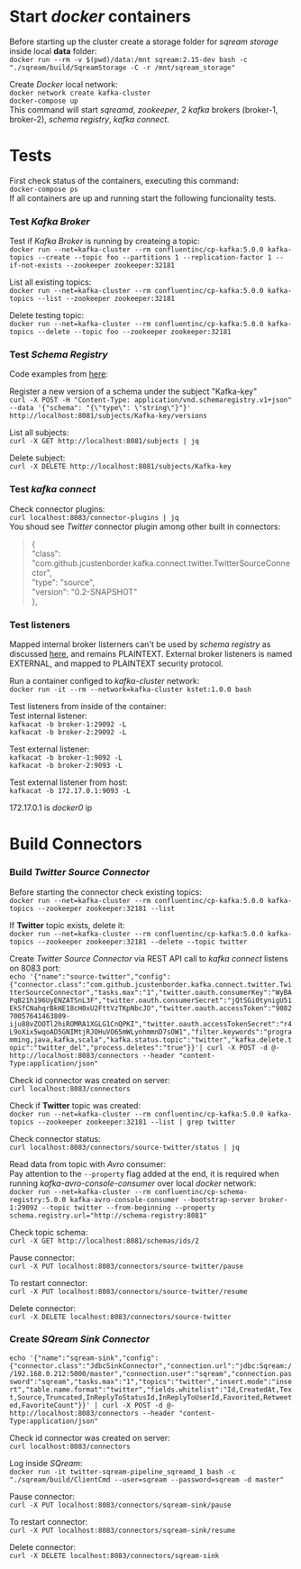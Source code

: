 # Start _docker_ containers  
Before starting up the cluster create a storage folder for _sqream storage_ inside local **data** folder:  
`docker run --rm -v $(pwd)/data:/mnt sqream:2.15-dev bash -c "./sqream/build/SqreamStorage -C -r /mnt/sqream_storage"`  

Create _Docker_ local network:   
`docker network create kafka-cluster`  
`docker-compose up`  
This command will start _sqreamd_, _zookeeper_, 2 _kafka_ brokers (broker-1, broker-2), _schema registry_, _kafka connect_.  

# Tests
First check status of the containers, executing this command:  
`docker-compose ps`  
If all containers  are up and running start the following funcionality tests.  

### Test _Kafka Broker_
Test if _Kafka Broker_ is running by createing a topic:  
`docker run --net=kafka-cluster --rm confluentinc/cp-kafka:5.0.0 kafka-topics --create --topic foo --partitions 1 --replication-factor 1 --if-not-exists --zookeeper zookeeper:32181`

List all existing topics:  
`docker run --net=kafka-cluster --rm confluentinc/cp-kafka:5.0.0 kafka-topics --list --zookeeper zookeeper:32181`  

Delete testing topic:  
`docker run --net=kafka-cluster --rm confluentinc/cp-kafka:5.0.0 kafka-topics --delete --topic foo --zookeeper zookeeper:32181`  

### Test _Schema Registry_
Code examples from [here](https://github.com/confluentinc/schema-registry#quickstart):  

Register a new version of a schema under the subject "Kafka-key"  
`curl -X POST -H "Content-Type: application/vnd.schemaregistry.v1+json" --data '{"schema": "{\"type\": \"string\"}"}' http://localhost:8081/subjects/Kafka-key/versions`  
     
List all subjects:  
`curl -X GET http://localhost:8081/subjects | jq`  

Delete subject:  
`curl -X DELETE http://localhost:8081/subjects/Kafka-key`  

### Test _kafka connect_
Check connector plugins:  
`curl localhost:8083/connector-plugins | jq`  
You shoud see _Twitter_ connector plugin among other built in connectors:  
> {  
    "class": "com.github.jcustenborder.kafka.connect.twitter.TwitterSourceConnector",  
    "type": "source",  
    "version": "0.2-SNAPSHOT"  
  },  
  
### Test listeners
Mapped internal broker listerners can't be used by _schema registry_ as discussed [here](https://github.com/confluentinc/schema-registry/issues/648), and remains PLAINTEXT. External broker listeners is named EXTERNAL, and mapped to PLAINTEXT security protocol.  

Run a container configed to _kafka-cluster_ network:  
`docker run -it --rm --network=kafka-cluster kstet:1.0.0 bash`  

Test listeners from inside of the container:  
Test internal listener:  
`kafkacat -b broker-1:29092 -L`  
`kafkacat -b broker-2:29092 -L` 

Test external listener:  
`kafkacat -b broker-1:9092 -L`  
`kafkacat -b broker-2:9093 -L`  

Test external listener from host:  
`kafkacat -b 172.17.0.1:9093 -L`  

172.17.0.1 is _docker0_ ip 

# Build Connectors
### Build _Twitter Source Connector_
Before starting the connector check existing topics:  
`docker run --net=kafka-cluster --rm confluentinc/cp-kafka:5.0.0 kafka-topics --zookeeper zookeeper:32181 --list`  

If **Twitter** topic exists, delete it:  
`docker run --net=kafka-cluster --rm confluentinc/cp-kafka:5.0.0 kafka-topics --zookeeper zookeeper:32181 --delete --topic twitter` 
 
Create _Twitter Source Connector_ via REST API call to _kafka connect_ listens on 8083 port:  
 `echo '{"name":"source-twitter","config":{"connector.class":"com.github.jcustenborder.kafka.connect.twitter.TwitterSourceConnector","tasks.max":"1","twitter.oauth.consumerKey":"WyBAPqB21h196UyENZATSnL3F","twitter.oauth.consumerSecret":"jQtSGi0tynigU51EkSfCNahqrBkHE18cH0xU2FttVzTKpNbcJO","twitter.oauth.accessToken":"908270057641463809-iju88vZOOTl2hiROMRA1XGLG1CnQPKI","twitter.oauth.accessTokenSecret":"r4L9oXix5wqoAD5GNIMtjRJOHuVO65mWLynhmmnD7sOW1","filter.keywords":"programming,java,kafka,scala","kafka.status.topic":"twitter","kafka.delete.topic":"twitter_del","process.deletes":"true"}}'| curl -X POST -d @- http://localhost:8083/connectors --header "content-Type:application/json"`  
 
Check id connector was created on server:  
`curl localhost:8083/connectors`  

Check if **Twitter** topic was created:  
`docker run --net=kafka-cluster --rm confluentinc/cp-kafka:5.0.0 kafka-topics --zookeeper zookeeper:32181 --list | grep twitter`  

Check connector status:  
`curl localhost:8083/connectors/source-twitter/status | jq`  

Read data from topic with _Avro_ consumer:   
Pay attention to the `--property` flag added at the end, it is required when running _kafka-avro-console-consumer_ over local _docker_ network:  
`docker run --net=kafka-cluster --rm confluentinc/cp-schema-registry:5.0.0 kafka-avro-console-consumer --bootstrap-server broker-1:29092 --topic twitter --from-beginning --property schema.registry.url="http://schema-registry:8081"`  

Check topic schema:  
`curl -X GET http://localhost:8081/schemas/ids/2`  

Pause connector:  
`curl -X PUT localhost:8083/connectors/source-twitter/pause`  

To restart connector:  
`curl -X PUT localhost:8083/connectors/source-twitter/resume`  

Delete connector:  
`curl -X DELETE localhost:8083/connectors/source-twitter`  

### Create _SQream Sink Connector_
`echo '{"name":"sqream-sink","config":{"connector.class":"JdbcSinkConnector","connection.url":"jdbc:Sqream://192.168.0.212:5000/master","connection.user":"sqream","connection.password":"sqream","tasks.max":"1","topics":"twitter","insert.mode":"insert","table.name.format":"twitter","fields.whitelist":"Id,CreatedAt,Text,Source,Truncated,InReplyToStatusId,InReplyToUserId,Favorited,Retweeted,FavoriteCount"}}' | curl -X POST -d @- http://localhost:8083/connectors --header "content-Type:application/json"`  

Check id connector was created on server:  
`curl localhost:8083/connectors`  

Log inside _SQream_:  
`docker run -it twitter-sqream-pipeline_sqreamd_1 bash -c "./sqream/build/ClientCmd --user=sqream --password=sqream -d master"`  

Pause connector:  
`curl -X PUT localhost:8083/connectors/sqream-sink/pause`  

To restart connector:  
`curl -X PUT localhost:8083/connectors/sqream-sink/resume`  

Delete connector:  
`curl -X DELETE localhost:8083/connectors/sqream-sink`  


